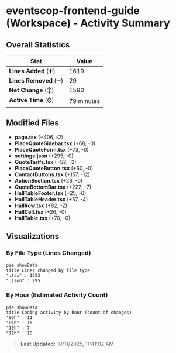 # eventscop-frontend-guide (Workspace) - Activity Summary 

## Overall Statistics

| Stat                   | Value                                                             |
| ---------------------- | ----------------------------------------------------------------- |
| **Lines Added** (➕)   | 1619                                          |
| **Lines Removed** (➖) | 29                                        |
| **Net Change** (↕)    | 1590                |
| **Active Time** (⌚)   | 79 minutes |


## Modified Files
- **page.tsx** (+406, -2)
- **PlaceQuoteSidebar.tsx** (+68, -0)
- **PlaceQuoteForm.tsx** (+73, -0)
- **settings.json** (+295, -0)
- **QuoteTarifs.tsx** (+52, -2)
- **PlaceQuoteButton.tsx** (+60, -0)
- **ContactButtons.tsx** (+157, -12)
- **ActionSection.tsx** (+26, -0)
- **QuoteBottomBar.tsx** (+222, -7)
- **HallTableFooter.tsx** (+25, -0)
- **HallTableHeader.tsx** (+57, -4)
- **HallRow.tsx** (+82, -2)
- **HallCell.tsx** (+26, -0)
- **HallTable.tsx** (+70, -0)

## Visualizations

### By File Type (Lines Changed)

```mermaid
pie showData
title Lines changed by file type
".tsx" : 1353
".json" : 295
```

### By Hour (Estimated Activity Count)

```mermaid
pie showData
title Coding activity by hour (count of changes)
"00h" : 11
"01h" : 16
"10h" : 7
"11h" : 10
```


> **Last Updated:** 10/11/2025, 11:41:02 AM